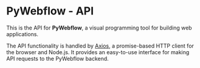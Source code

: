 # PyWebflow - API 

This is the API for **PyWebflow**, a visual programming tool for building web applications.

The API functionality is handled by [Axios](https://axios-http.com/), a promise-based HTTP client for the browser and Node.js. It provides an easy-to-use interface for making API requests to the PyWebflow backend.
